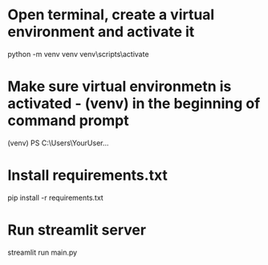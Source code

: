 <!-- # Clone repository -->
<!-- git clone https://github.com/... -->

<!-- # Create a .env file with variables
VAR1 = 'smtp.gmail.com'
VAR2 = 587 -->

# Open terminal, create a virtual environment and activate it
python -m venv venv
venv\scripts\activate

# Make sure virtual environmetn is activated - (venv) in the beginning of command prompt
(venv) PS C:\Users\YourUser\...

# Install requirements.txt
pip install -r requirements.txt

# Run streamlit server
streamlit run main.py


